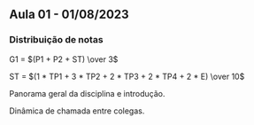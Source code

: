 ## Aula 01 - 01/08/2023

### Distribuição de notas

G1 = $(P1 + P2 + ST) \over 3$

ST = $(1 * TP1 + 3 * TP2 + 2 * TP3 + 2 * TP4 + 2 * E) \over 10$

Panorama geral da disciplina e introdução.

Dinâmica de chamada entre colegas.
